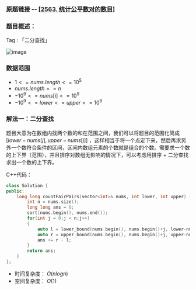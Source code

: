 ### 原题链接 -- [[2563. 统计公平数对的数目](https://leetcode.cn/problems/count-the-number-of-fair-pairs/)]

### 题目概述：
Tag : 「二分查找」

![image](https://user-images.githubusercontent.com/99656524/219923166-c2a99b30-74cb-47b4-ad07-5e5cee403189.png)

### 数据范围
* $1 <= nums.length <= 10^5$
* $nums.length == n$
* $-10^9 <= nums[i] <= 10^9$
* $-10^9 <= lower <= upper <= 10^9$

### 解法一：二分查找
题目大意为在数组内找两个数的和在范围之间，我们可以将题目的范围化简成 $[lower - nums[j], upper-nums[j]]$ ，这样相当于将一个点定下来，然后再求另外一个数符合条件的区间，区间内数组元素的个数就是组合的个数。需要求一个数的上下界（范围），并且排序对数组无影响的情况下，可以考虑用排序 + 二分查找求出一个数的上下界。

C++代码：
```cpp
class Solution {
public:
    long long countFairPairs(vector<int>& nums, int lower, int upper) {
        int n = nums.size();
        long long ans = 0;
        sort(nums.begin(), nums.end());
        for(int j = 0;j < n;j++)
        {
            auto l = lower_bound(nums.begin(), nums.begin()+j, lower-nums[j]); //
            auto r = upper_bound(nums.begin(), nums.begin()+j, upper-nums[j]);
            ans += r - l;
        }
        return ans;
    }
};
```
* 时间复杂度： $O(nlogn)$
* 空间复杂度： $O(1)$
